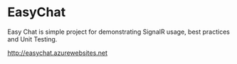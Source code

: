 # EasyChat
Easy Chat is simple project for demonstrating SignalR usage, best practices and
Unit Testing.

http://easychat.azurewebsites.net
